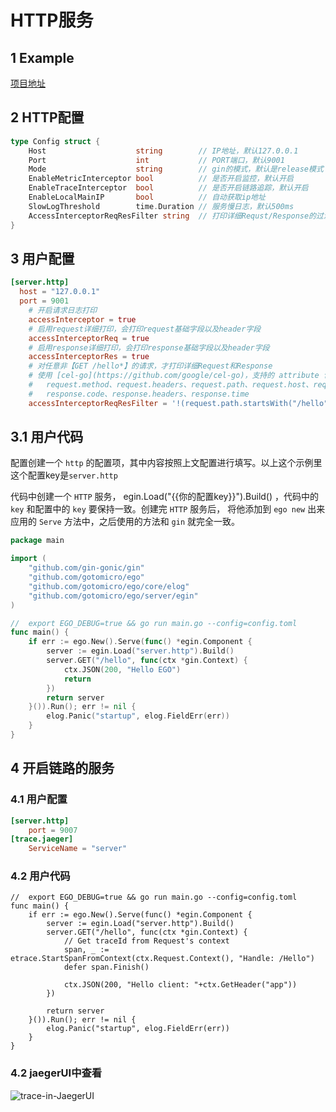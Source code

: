 # HTTP服务
## 1 Example
[项目地址](https://github.com/gotomicro/ego/tree/master/examples/server/http)

## 2 HTTP配置
```go
type Config struct {
	Host                    string        // IP地址，默认127.0.0.1
	Port                    int           // PORT端口，默认9001
	Mode                    string        // gin的模式，默认是release模式
	EnableMetricInterceptor bool          // 是否开启监控，默认开启
	EnableTraceInterceptor  bool          // 是否开启链路追踪，默认开启
	EnableLocalMainIP       bool          // 自动获取ip地址
	SlowLogThreshold        time.Duration // 服务慢日志，默认500ms
	AccessInterceptorReqResFilter string  // 打印详细Requst/Response的过滤器
}
```

## 3 用户配置
```toml
[server.http]
  host = "127.0.0.1"
  port = 9001
	# 开启请求日志打印
	accessInterceptor = true
	# 启用request详细打印，会打印request基础字段以及header字段
	accessInterceptorReq = true
	# 启用response详细打印，会打印response基础字段以及header字段
	accessInterceptorRes = true
	# 对任意非【GET /hello*】的请求，才打印详细Request和Response
	# 使用 [cel-go](https://github.com/google/cel-go)，支持的 attribute 包括：
	#   request.method、request.headers、request.path、request.host、request.scheme、request.query、request.time
	#   response.code、response.headers、response.time
	accessInterceptorReqResFilter = '!(request.path.startsWith("/hello") && request.method == "GET")'
```

## 3.1 用户代码
配置创建一个 ``http`` 的配置项，其中内容按照上文配置进行填写。以上这个示例里这个配置key是``server.http``

代码中创建一个 ``HTTP`` 服务， egin.Load("{{你的配置key}}").Build() ，代码中的 ``key`` 和配置中的 ``key`` 要保持一致。创建完 ``HTTP`` 服务后， 将他添加到 ``ego new`` 出来应用的 ``Serve`` 方法中，之后使用的方法和 ``gin`` 就完全一致。

```go
package main

import (
	"github.com/gin-gonic/gin"
	"github.com/gotomicro/ego"
	"github.com/gotomicro/ego/core/elog"
	"github.com/gotomicro/ego/server/egin"
)

//  export EGO_DEBUG=true && go run main.go --config=config.toml
func main() {
	if err := ego.New().Serve(func() *egin.Component {
		server := egin.Load("server.http").Build()
		server.GET("/hello", func(ctx *gin.Context) {
			ctx.JSON(200, "Hello EGO")
			return
		})
		return server
	}()).Run(); err != nil {
		elog.Panic("startup", elog.FieldErr(err))
	}
}
```

## 4 开启链路的服务
### 4.1 用户配置
```toml
[server.http]
    port = 9007
[trace.jaeger]
    ServiceName = "server"
```
### 4.2 用户代码
```golang
//  export EGO_DEBUG=true && go run main.go --config=config.toml
func main() {
	if err := ego.New().Serve(func() *egin.Component {
		server := egin.Load("server.http").Build()
		server.GET("/hello", func(ctx *gin.Context) {
			// Get traceId from Request's context
			span, _ := etrace.StartSpanFromContext(ctx.Request.Context(), "Handle: /Hello")
			defer span.Finish()

			ctx.JSON(200, "Hello client: "+ctx.GetHeader("app"))
		})

		return server
	}()).Run(); err != nil {
		elog.Panic("startup", elog.FieldErr(err))
	}
}

```
### 4.2 jaegerUI中查看
![trace-in-JaegerUI](../../images/trace-jaeger-http.png)
<Vssue title="Server-http" />